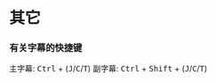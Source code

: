 # 其它

### 有关字幕的快捷键

主字幕: <kbd>Ctrl</kbd> + (<kbd>J</kbd>/<kbd>C</kbd>/<kbd>T</kbd>)
副字幕: <kbd>Ctrl</kbd> + <kbd>Shift</kbd> + (<kbd>J</kbd>/<kbd>C</kbd>/<kbd>T</kbd>)
